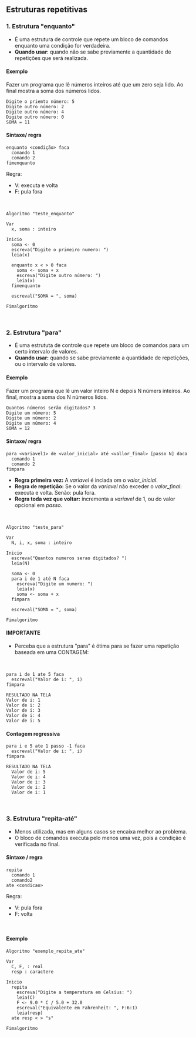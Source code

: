 ## Estruturas repetitivas
### 1. Estrutura "enquanto"
- É uma estrutura de controle que repete um bloco de comandos enquanto uma condição for verdadeira.
- **Quando usar**: quando não se sabe previamente a quantidade de repetições que será realizada.

#### Exemplo
Fazer um programa que lê números inteiros até que um zero seja lido. Ao final mostra a soma dos números lidos.
````
Digite o priemto número: 5
Digite outro número: 2
Digite outro número: 4
Digite outro número: 0
SOMA = 11
````

#### Sintaxe/ regra
````
enquanto <condição> faca
  comando 1
  comando 2
fimenquanto
````
Regra:
- V: executa e volta
- F: pula fora

<br>

````
Algoritmo "teste_enquanto"

Var
  x, soma : inteiro

Inicio
  soma <- 0
  escreva("Digite o primeiro numero: ")
  leia(x)

  enquanto x < > 0 faca
    soma <- soma + x
    escreva("Digite outro número: ")
    leia(x)
  fimenquanto

  escreval("SOMA = ", soma)

Fimalgoritmo
````

<br>

### 2. Estrutura "para"
- É uma estrututa de controle que repete um bloco de comandos para um certo intervalo de valores.
- **Quando usar:** quando se sabe previamente a quantidade de repetições, ou o intervalo de valores.

#### Exemplo
Fazer um programa que lê um valor inteiro N e depois N númers inteiros. Ao final, mostra a soma dos N números lidos.
````
Quantos números serão digitados? 3
Digite um número: 5
Digite um número: 2
Digite um número: 4
SOMA = 12
````

#### Sintaxe/ regra
````
para <variavel1> de <valor_inicial> até <vallor_final> [passo N] daca
  comando 1
  comando 2
fimpara
````

- **Regra primeira vez:** A _variavel_ é inciada om o *valor_inicial*.
- **Regra de repetição:** Se o valor da _variavel_ não exceder o *valor_final*: executa e volta. Senão: pula fora.
- **Regra toda vez que voltar:** incrementa a _variavel_ de 1, ou do valor opcional em *passo*.

<br>

````
Algoritmo "teste_para"

Var
  N, i, x, soma : inteiro

Inicio
  escreva("Quantos numeros serao digitados? ")
  leia(N)

  soma <- 0
  para i de 1 até N faca
    escreva("Digite um numero: ")
    leia(x)
    soma <- soma + x
  fimpara

  escreval("SOMA = ", soma)

Fimalgoritmo
````

#### IMPORTANTE
- Perceba que a estrutura "para" é ótima para se fazer uma repetição baseada em uma CONTAGEM:
  
<br>

  ````
  para i de 1 ate 5 faca
    escreval("Valor de i: ", i)
  fimpara

  RESULTADO NA TELA
  Valor de i: 1
  Valor de i: 2
  Valor de i: 3
  Valor de i: 4
  Valor de i: 5
  ````

#### Contagem regressiva
````
para i e 5 ate 1 passo -1 faca
  escreval("Valor de i: ", i)
fimpara

RESULTADO NA TELA
  Valor de i: 5
  Valor de i: 4
  Valor de i: 3
  Valor de i: 2
  Valor de i: 1
````

<br>

### 3. Estrutura "repita-até"
- Menos utilizada, mas em alguns casos se encaixa melhor ao problema.
- O bloco de comandos executa pelo menos uma vez, pois a condição é verificada no final.

#### Sintaxe / regra
````
repita
  comando 1
  comando2
ate <condicao>
````

Regra:
- V: pula fora
- F: volta

<br>

#### Exemplo
````
Algoritmo "exemplo_repita_ate"

Var
  C, F, : real
  resp : caractere

Inicio
  repita
    escreva("Digite a temperatura em Celsius: ")
    leia(C)
    F <- 9.0 * C / 5.0 + 32.0
    escreval("Equivalente em Fahrenheit: ", F:6:1)
    leia(resp)
  ate resp < > "s"

Fimalgoritmo
````